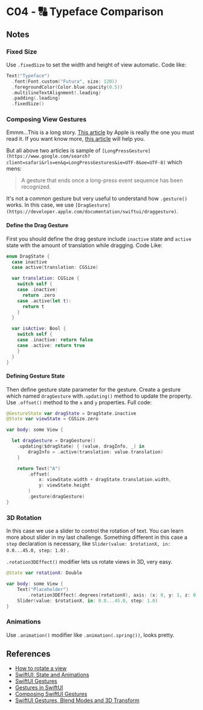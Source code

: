 # C04 - 🔠 Typeface Comparison

## Notes

### Fixed Size

Use `.fixedSize` to set the width and height of view automatic. Code like:

``` swift
Text("Typeface")
  .font(Font.custom("Futura", size: 120))
  .foregroundColor(Color.blue.opacity(0.5))
  .multilineTextAlignment(.leading)
  .padding(.leading)
  .fixedSize()
```

### Composing View Gestures

Emmm...This is a long story. [This article](https://developer.apple.com/documentation/swiftui/gestures/composing_swiftui_gestures) by Apple is really the one you must read it. If you want know more, [this article](https://mecid.github.io/2019/07/10/gestures-in-swiftui/) will help you.

But all above two articles is sample of `[LongPressGesture](https://www.google.com/search?client=safari&rls=en&q=LongPressGestures&ie=UTF-8&oe=UTF-8)` which mens:

> A gesture that ends once a long-press event sequence has been recognized.

It's not a common gesture but very useful to understand how `.gesture()` works. In this case, we use `[DragGesture](https://developer.apple.com/documentation/swiftui/draggesture)`.

#### Define the Drag Gesture

First you should define the drag gesture include `inactive` state and `active` state with the amount of translation while dragging. Code Like:

``` swift
enum DragState {
  case inactive
  case active(translation: CGSize)

  var translation: CGSize {
    switch self {
    case .inactive:
      return .zero
    case .active(let t):
      return t
    }
  }

  var isActive: Bool {
    switch self {
    case .inactive: return false
    case .active: return true
    }
  }
}
```

#### Defining Gesture State

Then define gesture state parameter for the gesture. Create a gesture which named `dragGesture` with`.updating()` method to update the property. Use `.offset()` method to the `x` and `y` properties. Full code:

``` swift
@GestureState var dragState = DragState.inactive
@State var viewState = CGSize.zero

var body: some View {

  let dragGesture = DragGesture()
  	.updating($dragState) { (value, dragInfo, _) in
		dragInfo = .active(translation: value.translation)
	}

	return Text("A")
		.offset(
			x: viewState.width + dragState.translation.width,
			y: viewState.height
		)
		.gesture(dragGesture)
}
```

### 3D Rotation

In this case we use a slider to control the rotation of text. You can learn more about slider in my last challenge. Something different in this case a `step` declaration is necessary, like `Slider(value: $rotationX, in: 0.0...45.0, step: 1.0)` .

`.rotation3DEffect()` modifier lets us rotate views in 3D, very easy.

``` swift
@State var rotationX: Double

var body: some View {
	Text("Placeholder")
		.rotation3DEffect(.degrees(rotationX), axis: (x: 0, y: 1, z: 0))
	Slider(value: $rotationX, in: 0.0...45.0, step: 1.0)
}
```

### Animations

Use `.animation()` modifier like `.animation(.spring())`, looks pretty.

## References

- [How to rotate a view ](https://www.hackingwithswift.com/quick-start/swiftui/how-to-rotate-a-view)
- [SwiftUI: State and Animations](https://www.youtube.com/watch?v=egG7orMW9-o)
- [SwiftUI Gestures](https://nsscreencast.com/episodes/400-swiftui-gestures)
- [Gestures in SwiftUI](https://mecid.github.io/2019/07/10/gestures-in-swiftui/)
- [Composing SwiftUI Gestures](https://developer.apple.com/documentation/swiftui/gestures/composing_swiftui_gestures)
- [SwiftUI Gestures, Blend Modes and 3D Transform](https://www.youtube.com/watch?v=js1qFgJS67Q)
